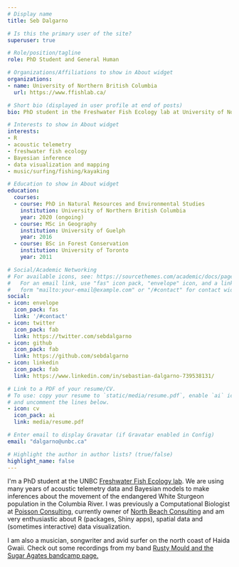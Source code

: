 ```yaml
---
# Display name
title: Seb Dalgarno

# Is this the primary user of the site?
superuser: true

# Role/position/tagline
role: PhD Student and General Human

# Organizations/Affiliations to show in About widget
organizations:
- name: University of Northern British Columbia
  url: https://www.ffishlab.ca/

# Short bio (displayed in user profile at end of posts)
bio: PhD student in the Freshwater Fish Ecology lab at University of Northern British Columbia

# Interests to show in About widget
interests:
- R
- acoustic telemetry
- freshwater fish ecology
- Bayesian inference
- data visualization and mapping
- music/surfing/fishing/kayaking

# Education to show in About widget
education:
  courses:
  - course: PhD in Natural Resources and Environmental Studies
    institution: University of Northern British Columbia
    year: 2020 (ongoing)
  - course: MSc in Geography
    institution: University of Guelph
    year: 2016
  - course: BSc in Forest Conservation
    institution: University of Toronto
    year: 2011

# Social/Academic Networking
# For available icons, see: https://sourcethemes.com/academic/docs/page-builder/#icons
#   For an email link, use "fas" icon pack, "envelope" icon, and a link in the
#   form "mailto:your-email@example.com" or "/#contact" for contact widget.
social:
- icon: envelope
  icon_pack: fas
  link: '/#contact'
- icon: twitter
  icon_pack: fab
  link: https://twitter.com/sebdalgarno
- icon: github
  icon_pack: fab
  link: https://github.com/sebdalgarno
- icon: linkedin
  icon_pack: fab
  link: https://www.linkedin.com/in/sebastian-dalgarno-739538131/

# Link to a PDF of your resume/CV.
# To use: copy your resume to `static/media/resume.pdf`, enable `ai` icons in `params.toml`, 
# and uncomment the lines below.
- icon: cv
  icon_pack: ai
  link: media/resume.pdf

# Enter email to display Gravatar (if Gravatar enabled in Config)
email: "dalgarno@unbc.ca"

# Highlight the author in author lists? (true/false)
highlight_name: false
---
```


I'm a PhD student at the UNBC [Freshwater Fish Ecology lab](https://www.ffishlab.ca/). We are using many years of acoustic telemetry data and Bayesian models to make inferences about the movement of the endangered White Sturgeon population in the Columbia River. I was previously a Computational Biologist at [Poisson Consulting](https://www.poissonconsulting.ca/), currently owner of [North Beach Consulting](https://www.northbeachconsulting.ca/) and am very enthusiastic about R (packages, Shiny apps), spatial data and (sometimes interactive) data visualization.

I am also a musician, songwriter and avid surfer on the north coast of Haida Gwaii. Check out some recordings from my band [Rusty Mould and the Sugar Agates bandcamp page.](https://rustymouldandthesugaragates.bandcamp.com/)

